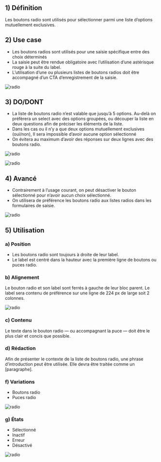 ## 1) Définition

Les boutons radio sont utilisés pour sélectionner parmi une liste d’options mutuellement exclusives.

## 2) Use case

- Les boutons radios sont utilisés pour une saisie spécifique entre des choix déterminés
- La saisie peut être rendue obligatoire avec l’utilisation d’une astérisque rouge à la suite du label.
- L’utilisation d’une ou plusieurs listes de boutons radios doit être accompagné d’un CTA d’enregistrement de la saisie.

<p><img src="../../assets/images/radio/radio-01.jpg" alt="radio" class="tk-markdown__img-fullscreen" /></p>

## 3) DO/DONT

- La liste de boutons radio n’est valable que jusqu’à 5 options. Au-delà on préfèrera un select avec des options groupées, ou découper la liste en deux questions afin de préciser les éléments de la liste.
- Dans les cas ou il n’y a que deux options mutuellement exclusives (oui/non), Il sera impossible d’avoir aucune option sélectionné
- On évitera au maximum d’avoir des réponses sur deux lignes avec des boutons radio.

<p><img src="../../assets/images/radio/radio-02.jpg" alt="radio" class="tk-markdown__img-fullscreen" /></p>

<p><img src="../../assets/images/radio/radio-03.jpg" alt="radio" class="tk-markdown__img-fullscreen" /></p>

## 4) Avancé

- Contrairement à l’usage courant, on peut désactiver le bouton sélectionné pour n’avoir aucun choix sélectionné.
- On utilisera de préférence les boutons radio aux listes radios dans les formulaires de saisie.

<p><img src="../../assets/images/radio/radio-04.jpg" alt="radio" class="tk-markdown__img-fullscreen" /></p>

## 5) Utilisation

### a) Position

- Les boutons radio sont toujours à droite de leur label.
- Le label est centré dans la hauteur avec la première ligne de boutons ou puces radio.

### b) Alignement

Le bouton radio et son label sont ferrés à gauche de leur bloc parent. Le label sera contenu de préférence sur une ligne de 224 px de large soit 2 colonnes.

<p><img src="../../assets/images/radio/radio-05.jpg" alt="radio" class="tk-markdown__img-fullscreen" /></p>

### c) Contenu

Le texte dans le bouton radio — ou accompagnant la puce — doit être le plus clair et concis que possible.

### d) Rédaction

Afin de présenter le contexte de la liste de boutons radio, une phrase d’introduction peut être utilisée. Elle devra être traitée comme un [paragraphe].

### f) Variations

- Boutons radio
- Puces radio

<p><img src="../../assets/images/radio/radio-06.jpg" alt="radio" class="tk-markdown__img-fullscreen" /></p>

### g) États

- Sélectionné
- Inactif
- Erreur
- Désactivé

<p><img src="../../assets/images/radio/radio-07.jpg" alt="radio" class="tk-markdown__img-fullscreen" /></p>
